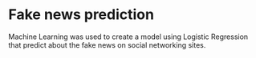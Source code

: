 # Fake news prediction 

Machine Learning was used to create a model using Logistic Regression that predict about the fake news on social networking sites. 
